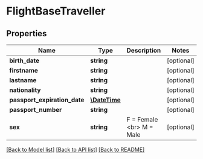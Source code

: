# FlightBaseTraveller

## Properties
Name | Type | Description | Notes
------------ | ------------- | ------------- | -------------
**birth_date** | **string** |  | [optional] 
**firstname** | **string** |  | [optional] 
**lastname** | **string** |  | [optional] 
**nationality** | **string** |  | [optional] 
**passport_expiration_date** | [**\DateTime**](\DateTime.md) |  | [optional] 
**passport_number** | **string** |  | [optional] 
**sex** | **string** | F &#x3D; Female &lt;br&gt; M &#x3D; Male | [optional] 

[[Back to Model list]](../../README.md#documentation-for-models) [[Back to API list]](../../README.md#documentation-for-api-endpoints) [[Back to README]](../../README.md)

